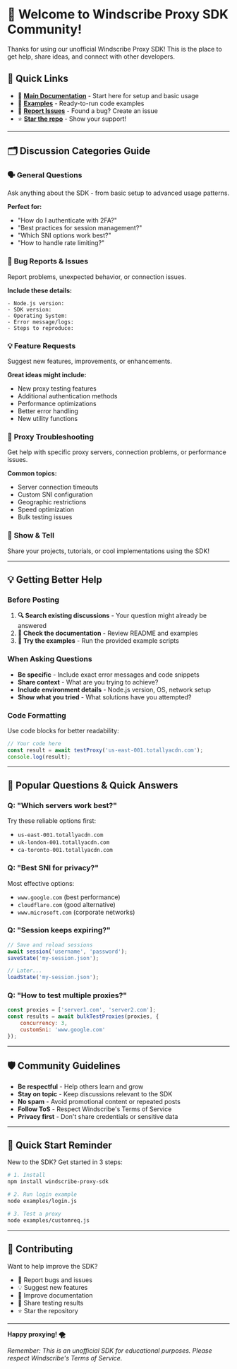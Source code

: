 # 👋 Welcome to Windscribe Proxy SDK Community!

Thanks for using our unofficial Windscribe Proxy SDK! This is the place to get help, share ideas, and connect with other developers.

## 🚀 Quick Links

- 📖 **[Main Documentation](../README.md)** - Start here for setup and basic usage
- 💾 **[Examples](../examples/)** - Ready-to-run code examples
- 🐛 **[Report Issues](../issues)** - Found a bug? Create an issue
- ⭐ **[Star the repo](../stargazers)** - Show your support!

---

## 🗂️ Discussion Categories Guide

### 🗣️ **General Questions** 
Ask anything about the SDK - from basic setup to advanced usage patterns.

**Perfect for:**
- "How do I authenticate with 2FA?"
- "Best practices for session management?"
- "Which SNI options work best?"
- "How to handle rate limiting?"

### 🐛 **Bug Reports & Issues**
Report problems, unexpected behavior, or connection issues.

**Include these details:**
```
- Node.js version: 
- SDK version: 
- Operating System: 
- Error message/logs:
- Steps to reproduce:
```

### 💡 **Feature Requests** 
Suggest new features, improvements, or enhancements.

**Great ideas might include:**
- New proxy testing features
- Additional authentication methods  
- Performance optimizations
- Better error handling
- New utility functions

### 🔧 **Proxy Troubleshooting**
Get help with specific proxy servers, connection problems, or performance issues.

**Common topics:**
- Server connection timeouts
- Custom SNI configuration
- Geographic restrictions
- Speed optimization
- Bulk testing issues

### 📢 **Show & Tell**
Share your projects, tutorials, or cool implementations using the SDK!

---

## 💡 Getting Better Help

### Before Posting
1. **🔍 Search existing discussions** - Your question might already be answered
2. **📖 Check the documentation** - Review README and examples
3. **🧪 Try the examples** - Run the provided example scripts

### When Asking Questions
- **Be specific** - Include exact error messages and code snippets
- **Share context** - What are you trying to achieve?
- **Include environment details** - Node.js version, OS, network setup
- **Show what you tried** - What solutions have you attempted?

### Code Formatting
Use code blocks for better readability:

```javascript
// Your code here
const result = await testProxy('us-east-001.totallyacdn.com');
console.log(result);
```

---

## 🎯 Popular Questions & Quick Answers

### Q: "Which servers work best?"
Try these reliable options first:
- `us-east-001.totallyacdn.com`
- `uk-london-001.totallyacdn.com` 
- `ca-toronto-001.totallyacdn.com`

### Q: "Best SNI for privacy?"
Most effective options:
- `www.google.com` (best performance)
- `cloudflare.com` (good alternative)
- `www.microsoft.com` (corporate networks)

### Q: "Session keeps expiring?"
```javascript
// Save and reload sessions
await session('username', 'password');
saveState('my-session.json');

// Later...
loadState('my-session.json');
```

### Q: "How to test multiple proxies?"
```javascript
const proxies = ['server1.com', 'server2.com'];
const results = await bulkTestProxies(proxies, {
    concurrency: 3,
    customSni: 'www.google.com'
});
```

---

## 🛡️ Community Guidelines

- **Be respectful** - Help others learn and grow
- **Stay on topic** - Keep discussions relevant to the SDK
- **No spam** - Avoid promotional content or repeated posts
- **Follow ToS** - Respect Windscribe's Terms of Service
- **Privacy first** - Don't share credentials or sensitive data

---

## 🚀 Quick Start Reminder

New to the SDK? Get started in 3 steps:

```bash
# 1. Install
npm install windscribe-proxy-sdk

# 2. Run login example
node examples/login.js

# 3. Test a proxy
node examples/customreq.js
```

---

## 🤝 Contributing

Want to help improve the SDK?
- 🐛 Report bugs and issues
- 💡 Suggest new features  
- 📖 Improve documentation
- 🧪 Share testing results
- ⭐ Star the repository

---

**Happy proxying! 🌪️**

*Remember: This is an unofficial SDK for educational purposes. Please respect Windscribe's Terms of Service.*
